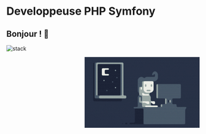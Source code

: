 # Developpeuse PHP Symfony

<h2>Bonjour ! 👋</h2>

![stack](https://github.com/Noelle-M/Noelle-M/assets/43520762/c38fbc24-1535-4cde-96c7-1ae34649a587)

<img alt="Night Coding" src="https://raw.githubusercontent.com/AVS1508/AVS1508/master/assets/Night-Coding.gif" align="right"/>

